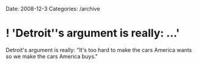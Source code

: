 Date: 2008-12-3
Categories: /archive

# ! 'Detroit''s argument is really: ...'

Detroit's argument is really: "It's too hard to make the cars America wants so we make the cars America buys."
